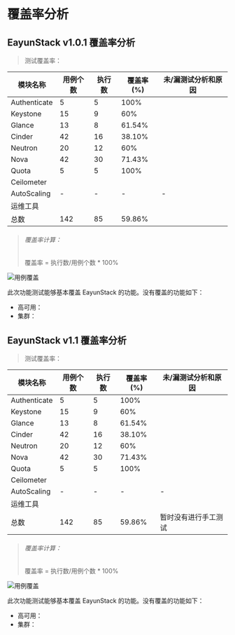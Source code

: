 # 覆盖率分析

## EayunStack v1.0.1 覆盖率分析

> 测试覆盖率：

|模块名称|用例个数|执行数|覆盖率(%)|未/漏测试分析和原因|
|--------|--------|------|---------|-------------------|
|Authenticate|5|5|100%||
|Keystone|15|9|60%||
|Glance|13|8|61.54%||
|Cinder|42|16|38.10%||
|Neutron|20|12|60%||
|Nova|42|30|71.43%||
|Quota|5|5|100%||
|Ceilometer|||||
|AutoScaling|-|-|-|-|
|运维工具|||||
|总数|142|85|59.86%||

> ###### 覆盖率计算：
> 覆盖率 = 执行数/用例个数 * 100%

![用例覆盖](../pictures/case_coverage_v1_0_1.png)

此次功能测试能够基本覆盖 EayunStack 的功能。没有覆盖的功能如下：

* 高可用：
* 集群： 

## EayunStack v1.1 覆盖率分析

> 测试覆盖率：

|模块名称|用例个数|执行数|覆盖率(%)|未/漏测试分析和原因|
|--------|--------|------|---------|-------------------|
|Authenticate|5|5|100%||
|Keystone|15|9|60%||
|Glance|13|8|61.54%||
|Cinder|42|16|38.10%||
|Neutron|20|12|60%||
|Nova|42|30|71.43%||
|Quota|5|5|100%||
|Ceilometer|||||
|AutoScaling|-|-|-|-|
|运维工具|||||
|总数|142|85|59.86%|暂时没有进行手工测试|

> ###### 覆盖率计算：
> 覆盖率 = 执行数/用例个数 * 100%

![用例覆盖](../pictures/case_coverage_v1_1.png)

此次功能测试能够基本覆盖 EayunStack 的功能。没有覆盖的功能如下：

* 高可用：
* 集群： 

